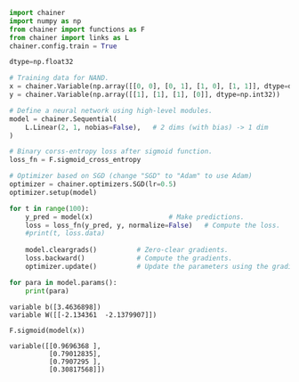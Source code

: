

```python
import chainer
import numpy as np
from chainer import functions as F
from chainer import links as L
chainer.config.train = True

dtype=np.float32

# Training data for NAND.
x = chainer.Variable(np.array([[0, 0], [0, 1], [1, 0], [1, 1]], dtype=dtype))
y = chainer.Variable(np.array([[1], [1], [1], [0]], dtype=np.int32))

# Define a neural network using high-level modules.
model = chainer.Sequential(
    L.Linear(2, 1, nobias=False),   # 2 dims (with bias) -> 1 dim
)

# Binary corss-entropy loss after sigmoid function.
loss_fn = F.sigmoid_cross_entropy

# Optimizer based on SGD (change "SGD" to "Adam" to use Adam)
optimizer = chainer.optimizers.SGD(lr=0.5)
optimizer.setup(model)

for t in range(100):
    y_pred = model(x)                   # Make predictions.
    loss = loss_fn(y_pred, y, normalize=False)   # Compute the loss.
    #print(t, loss.data)
    
    model.cleargrads()          # Zero-clear gradients.
    loss.backward()             # Compute the gradients.
    optimizer.update()          # Update the parameters using the gradients.
```


```python
for para in model.params():
    print(para)
```

    variable b([3.4636898])
    variable W([[-2.134361  -2.1379907]])



```python
F.sigmoid(model(x))
```




    variable([[0.9696368 ],
              [0.79012835],
              [0.7907295 ],
              [0.30817568]])



